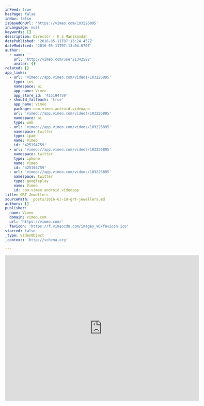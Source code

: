 ```yaml
---
inFeed: true
hasPage: false
inNav: false
isBasedOnUrl: 'https://vimeo.com/103226895'
inLanguage: null
keywords: []
description: Director - K S Manikandan
datePublished: '2016-05-11T07:13:24.457Z'
dateModified: '2016-05-11T07:13:04.670Z'
author:
  - name: ''
    url: 'http://vimeo.com/user21342582'
    avatar: {}
related: []
app_links:
  - url: 'vimeo://app.vimeo.com/videos/103226895'
    type: ios
    namespace: ai
    app_name: Vimeo
    app_store_id: '425194759'
  - should_fallback: 'true'
    app_name: Vimeo
    package: com.vimeo.android.videoapp
    url: 'vimeo://app.vimeo.com/videos/103226895'
    namespace: ai
    type: web
  - url: 'vimeo://app.vimeo.com/videos/103226895'
    namespace: twitter
    type: ipad
    name: Vimeo
    id: '425194759'
  - url: 'vimeo://app.vimeo.com/videos/103226895'
    namespace: twitter
    type: iphone
    name: Vimeo
    id: '425194759'
  - url: 'vimeo://app.vimeo.com/videos/103226895'
    namespace: twitter
    type: googleplay
    name: Vimeo
    id: com.vimeo.android.videoapp
title: GRT Jewellers
sourcePath: _posts/2016-03-18-grt-jewellers.md
authors: []
publisher:
  name: Vimeo
  domain: vimeo.com
  url: 'https://vimeo.com/'
  favicon: 'https://f.vimeocdn.com/images_v6/favicon.ico'
starred: false
_type: VideoObject
_context: 'http://schema.org'

---
```

<iframe src="https://cdn.embedly.com/widgets/media.html?src=https%3A%2F%2Fplayer.vimeo.com%2Fvideo%2F103226895&amp;url=https%3A%2F%2Fvimeo.com%2F103226895&amp;image=http%3A%2F%2Fi.vimeocdn.com%2Fvideo%2F485402564_640.jpg&amp;key=b7d04c9b404c499eba89ee7072e1c4f7&amp;type=text%2Fhtml&amp;schema=vimeo" width="640" height="480" scrolling="no" frameborder="0" allowfullscreen="allowfullscreen" style=""></iframe>